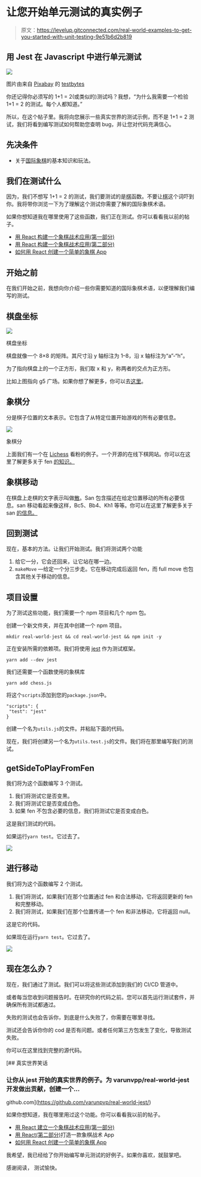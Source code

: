 # 让您开始单元测试的真实例子

> 原文：<https://levelup.gitconnected.com/real-world-examples-to-get-you-started-with-unit-testing-9e51b6d2b819>

## 用 Jest 在 Javascript 中进行单元测试

![](img/76607c0ae5eef8c2d24af33f726e440c.png)

图片由来自 [Pixabay](https://pixabay.com/?utm_source=link-attribution&utm_medium=referral&utm_campaign=image&utm_content=762486) 的 [testbytes](https://pixabay.com/users/testbytes-1013799/?utm_source=link-attribution&utm_medium=referral&utm_campaign=image&utm_content=762486)

你还记得你必须写的 1+1 = 2(或类似的)测试吗？我想，“为什么我需要一个检验 1+1 = 2 的测试。每个人都知道。”

所以，在这个帖子里。我将向您展示一些真实世界的测试示例，而不是 1+1 = 2 测试，我们将看到编写测试如何帮助您查明 bug，并让您对代码充满信心。

## 先决条件

*   关于[国际象棋](https://en.wikipedia.org/wiki/Chess)的基本知识和玩法。

## 我们在测试什么

因为，我们不想写 1+1 = 2 的测试，我们要测试的是[棋](https://en.wikipedia.org/wiki/Chess)函数。不要让[棋](https://en.wikipedia.org/wiki/Chess)这个词吓到你。我将带你浏览一下为了理解这个测试你需要了解的国际象棋术语。

如果你想知道我在哪里使用了这些函数，我们正在测试。你可以看看我以前的帖子。

*   [用 React 构建一个象棋战术应用(第一部分)](/build-a-chess-tactics-app-with-react-part-1-49be01fc63b5)
*   [用 React 构建一个象棋战术应用(第二部分)](/build-a-chess-tactics-app-with-react-part-2-35621640afd1)
*   [如何用 React 创建一个简单的象棋 App](/how-to-create-a-simple-chess-app-with-react-e18c0179b167)

## 开始之前

在我们开始之前，我想向你介绍一些你需要知道的国际象棋术语，以便理解我们编写的测试。

## 棋盘坐标

![](img/1074179b087a66d1530554fbae39b7bb.png)

棋盘坐标

棋盘就像一个 8×8 的矩阵。其尺寸沿 y 轴标注为 1–8，沿 x 轴标注为“a”-“h”。

为了指向棋盘上的一个正方形，我们取 x 和 y，称两者的交点为正方形。

比如上图指向 g5 广场。如果你想了解更多，你可以去[这里](https://www.chessprogramming.org/Algebraic_Chess_Notation)。

## 象棋分

分是棋子位置的文本表示。它包含了从特定位置开始游戏的所有必要信息。

![](img/6a301d070a28c1727ca1ea0f7b4d774e.png)

象棋分

上面我们有一个在 [Lichess](https://lichess.org/analysis/standard/r1bqk2r/pppp1ppp/2n2n2/2b1p3/2B1P3/2N2N2/PPPP1PPP/R1BQK2R_w_KQkq_-_6_5) 看粉的例子。一个开源的在线下棋网站。你可以在这里了解更多关于 fen [的知识。](https://www.chessprogramming.org/Forsyth-Edwards_Notation)

## 象棋移动

在棋盘上走棋的文字表示叫做[散](https://www.chessprogramming.org/Algebraic_Chess_Notation#Standard_Algebraic_Notation_.28SAN.29)。San 包含描述在给定位置移动的所有必要信息。san 移动看起来像这样，Bc5、Bb4、Kh1 等等。你可以在这里了解更多关于 san [的信息。](https://www.chessprogramming.org/Algebraic_Chess_Notation#Standard_Algebraic_Notation_.28SAN.29)

## 回到测试

现在，基本的方法。让我们开始测试。我们将测试两个功能

1.  给它一分，它会还回来，让它站在哪一边。
2.  `makeMove` —给定一个分三步走。它在移动完成后返回 fen，而 full move 也包含其他关于移动的信息。

## 项目设置

为了测试这些功能，我们需要一个 npm 项目和几个 npm 包。

创建一个新文件夹，并在其中创建一个 npm 项目。

```
mkdir real-world-jest && cd real-world-jest && npm init -y
```

正在安装所需的依赖项。我们将使用 [jest](https://jestjs.io/) 作为测试框架。

```
yarn add --dev jest
```

我们还需要一个函数使用的象棋库

```
yarn add chess.js
```

将这个`scripts`添加到您的`package.json`中。

```
"scripts": {
 "test": "jest"
}
```

创建一个名为`utils.js`的文件。并粘贴下面的代码。

现在，我们将创建另一个名为`utils.test.js`的文件。我们将在那里编写我们的测试。

## getSideToPlayFromFen

我们将为这个函数编写 3 个测试。

1.  我们将测试它是否变黑。
2.  我们将测试它是否变成白色。
3.  如果 fen 不包含必要的信息，我们将测试它是否变成白色。

这是我们测试的代码。

如果运行`yarn test`。它过去了。

![](img/a436ca8f3ba652ae1795e0d0ffb800f6.png)

## 进行移动

我们将为这个函数编写 2 个测试。

1.  我们将测试，如果我们在那个位置通过 fen 和合法移动，它将返回更新的 fen 和完整移动。
2.  我们将测试，如果我们在那个位置传递一个 fen 和非法移动，它将返回 null。

这是它的代码。

如果现在运行`yarn test`。它过去了。

![](img/9b33ba91d9d619f5605dfd6b3f8c85eb.png)

## 现在怎么办？

现在，我们通过了测试。我们可以将这些测试添加到我们的 CI/CD 管道中。

或者每当您收到问题报告时。在研究你的代码之前。您可以首先运行测试套件，并确保所有测试都通过。

失败的测试也会告诉你，到底是什么失败了，你需要在哪里寻找。

测试还会告诉你你的 cod 是否有问题。或者任何第三方包发生了变化，导致测试失败。

你可以在这里找到完整的源代码。

[](https://github.com/varunpvp/real-world-jest/) [## 真实世界笑话

### 让你从 jest 开始的真实世界的例子。为 varunvpp/real-world-jest 开发做出贡献，创建一个…

github.com](https://github.com/varunpvp/real-world-jest/) 

如果你想知道，我在哪里用过这个功能。你可以看看我以前的帖子。

*   [用 React 建立一个象棋战术应用(第一部分)](/build-a-chess-tactics-app-with-react-part-1-49be01fc63b5)
*   [用 React(第二部分)](/build-a-chess-tactics-app-with-react-part-2-35621640afd1)打造一款象棋战术 App
*   [如何用 React 创建一个简单的象棋 App](/how-to-create-a-simple-chess-app-with-react-e18c0179b167)

我希望，我已经给了你开始编写单元测试的好例子。如果你喜欢，就鼓掌吧。

感谢阅读，
测试愉快。